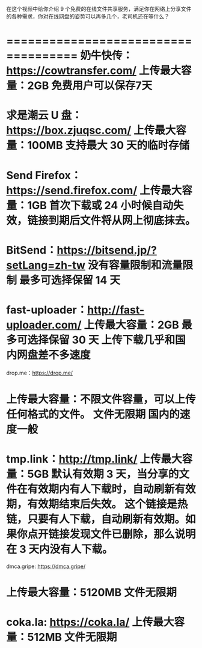 在这个视频中给你介绍 9 个免费的在线文件共享服务，满足你在网络上分享文件的各种需求，你对在线网盘的姿势可以再多几个，老司机还在等什么？

====================================
奶牛快传：https://cowtransfer.com/
上传最大容量：2GB
免费用户可以保存7天
====================================
求是潮云 U 盘：https://box.zjuqsc.com/
上传最大容量：100MB
支持最大 30 天的临时存储
====================================
Send Firefox：https://send.firefox.com/
上传最大容量：1GB
首次下载或 24 小时候自动失效，链接到期后文件将从网上彻底抹去。
====================================
BitSend：https://bitsend.jp/?setLang=zh-tw
没有容量限制和流量限制
最多可选择保留 14 天
====================================
fast-uploader：http://fast-uploader.com/
上传最大容量：2GB
最多可选择保留 30 天
上传下载几乎和国内网盘差不多速度
====================================
drop.me：https://drop.me/

上传最大容量：不限文件容量，可以上传任何格式的文件。
文件无限期
国内的速度一般
====================================
tmp.link：http://tmp.link/
上传最大容量：5GB
默认有效期 3 天，当分享的文件在有效期内有人下载时，自动刷新有效期，有效期结束后失效。
这个链接是热链，只要有人下载，自动刷新有效期。如果你点开链接发现文件已删除，那么说明在 3 天内没有人下载。
====================================
dmca.gripe: https://dmca.gripe/

上传最大容量：5120MB
文件无限期
====================================
coka.la: https://coka.la/
上传最大容量：512MB
文件无限期
====================================
